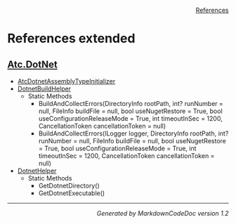 <div style='text-align: right'>

[References](Index.md)

</div>


# References extended

## [Atc.DotNet](Atc.DotNet.md)

- [AtcDotnetAssemblyTypeInitializer](Atc.DotNet.md#atcdotnetassemblytypeinitializer)
- [DotnetBuildHelper](Atc.DotNet.md#dotnetbuildhelper)
  -  Static Methods
     - BuildAndCollectErrors(DirectoryInfo rootPath, int? runNumber = null, FileInfo buildFile = null, bool useNugetRestore = True, bool useConfigurationReleaseMode = True, int timeoutInSec = 1200, CancellationToken cancellationToken = null)
     - BuildAndCollectErrors(ILogger logger, DirectoryInfo rootPath, int? runNumber = null, FileInfo buildFile = null, bool useNugetRestore = True, bool useConfigurationReleaseMode = True, int timeoutInSec = 1200, CancellationToken cancellationToken = null)
- [DotnetHelper](Atc.DotNet.md#dotnethelper)
  -  Static Methods
     - GetDotnetDirectory()
     - GetDotnetExecutable()

<hr /><div style='text-align: right'><i>Generated by MarkdownCodeDoc version 1.2</i></div>

